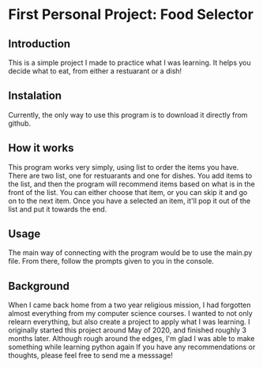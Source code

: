 # First Personal Project: Food Selector
## Introduction
This is a simple project I made to practice what I was learning. It helps you decide what to eat, from either a restuarant or a dish!
## Instalation 
Currently, the only way to use this program is to download it directly from github.
## How it works
This program works very simply, using list to order the items you have. There are two list, one for restuarants and one for dishes. You add items to the list, and then the program will recommend items based on what is in the front of the list. You can either choose that item, or you can skip it and go on to the next item. Once you have a selected an item, it'll pop it out of the list and put it towards the end. 
## Usage
The main way of connecting with the program would be to use the main.py file. From there, follow the prompts given to you in the console.
## Background
When I came back home from a two year religious mission, I had forgotten almost everything from my computer science courses. I wanted to not only relearn everything, but also create a project to apply what I was learning. I originally started this project around May of 2020, and finished roughly 3 months later. Although rough around the edges, I'm glad I was able to make something while learning python again
If you have any recommendations or thoughts, please feel free to send me a messsage!
